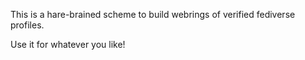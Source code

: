 This is a hare-brained scheme to build webrings of verified fediverse profiles. 

Use it for whatever you like!